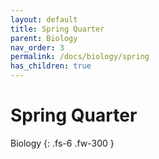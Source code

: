 ```yaml
---
layout: default
title: Spring Quarter
parent: Biology
nav_order: 3
permalink: /docs/biology/spring
has_children: true
---
```


# Spring Quarter

Biology
{: .fs-6 .fw-300 }

